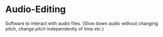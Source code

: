 # Audio-Editing
Software to interact with audio files. (Slow down audio without changing pitch, change pitch independently of time etc.)
